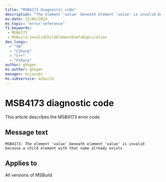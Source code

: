 ```yaml
---
title: "MSB4173 diagnostic code"
description: "The element 'value' beneath element 'value' is invalid because a child element with that name already exists"
ms.date: 12/06/2024
ms.topic: "error-reference"
f1_keywords:
 - MSB4173
 - MSBuild.InvalidChildElementDueToDuplication
dev_langs:
  - "VB"
  - "CSharp"
  - "C++"
  - "FSharp"
author: ghogen
ms.author: ghogen
manager: mijacobs
ms.subservice: msbuild
---
```


# MSB4173 diagnostic code

<!-- :::ErrorDefinitionDescription::: -->
<!-- :::editable-content name="introDescription"::: -->
This article describes the MSB4173 error code.
<!-- :::editable-content-end::: -->

## Message text

`MSB4173: The element 'value' beneath element 'value' is invalid because a child element with that name already exists`

<!-- :::editable-content name="postOutputDescription"::: -->
<!--
{StrBegin="MSB4173: "}
-->
<!-- :::editable-content-end::: -->
<!-- :::ErrorDefinitionDescription-end::: -->

## Applies to

All versions of MSBuild
